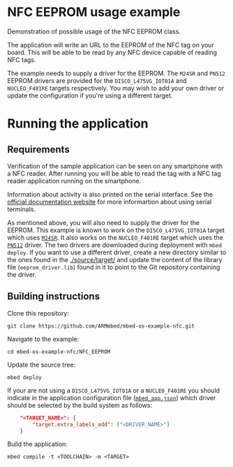# NFC EEPROM usage example

Demonstration of possible usage of the NFC EEPROM class. 

The application will write an URL to the EEPROM of the NFC tag on your board. This will be able to be read by any NFC device capable of reading NFC tags.

The example needs to supply a driver for the EEPROM. The `M24SR` and `PN512` EEPROM drivers are provided for the `DISCO_L475VG_IOT01A` and `NUCLEO_F401RE` targets respectively. You may wish to add your own driver or update the configuration if you're using a different target.

# Running the application

## Requirements

Verification of the sample application can be seen on any smartphone with a NFC reader. After running you will be able to read the tag with a NFC tag reader application running on the smartphone.

Information about activity is also printed on the serial interface. See the [official documentation website](https://os.mbed.com/docs/mbed-os/v5.15/tutorials/serial-comm.html#using-terminal-applications) for more informartion about using serial terminals.

As mentioned above, you will also need to supply the driver for the EEPROM. This example is known to work on the `DISCO_L475VG_IOT01A` target which uses [`M24SR`](./source/target/TARGET_M24SR). It also works on the `NUCLEO_F401RE` target which uses the [`PN512`](./source/target/TARGET_PN512) driver. The two drivers are downloaded during deployment with `mbed deploy`. If you want to use a different driver, create a new directory similar to the ones found in the [./source/target/](./source/target/) and update the content of the library file (`eeprom_driver.lib`) found in it to point to the Git repository containing the driver.

## Building instructions

Clone this repository:

```
git clone https://github.com/ARMmbed/mbed-os-example-nfc.git
```

Navigate to the example:

```
cd mbed-os-example-nfc/NFC_EEPROM
```

Update the source tree:

```
mbed deploy
```

If your are not using a `DISCO_L475VG_IOT01A` or a `NUCLEO_F401RE` you should indicate in the application configuration file ([`mbed_app.json`](./mbed_app.json)) which driver should be selected by the build system as follows:

```json
    "<TARGET_NAME>": {
        "target.extra_labels_add": ["<DRIVER_NAME>"]
    }
```


Build the application:

```
mbed compile -t <TOOLCHAIN> -m <TARGET>
```